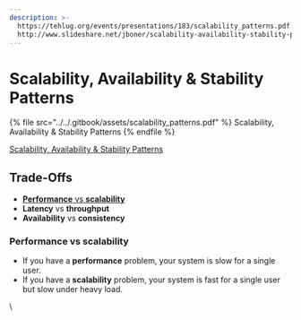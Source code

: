 ```yaml
---
description: >-
  https://tehlug.org/events/presentations/183/scalability_patterns.pdf
  http://www.slideshare.net/jboner/scalability-availability-stability-patterns/
---
```


# Scalability, Availability & Stability Patterns

{% file src="../../.gitbook/assets/scalability_patterns.pdf" %}
Scalability, Availability & Stability Patterns
{% endfile %}

[Scalability, Availability & Stability Patterns](http://www.slideshare.net/jboner/scalability-availability-stability-patterns/)

## **Trade-Offs**

* [**Performance** vs **scalability**](https://app.gitbook.com/s/-MMeXSTsJovTguoUzGt7/\~/changes/rGuWNtAXiPHZqYF2UyEK/docs/system-design/trade-offs)
* **Latency** vs **throughput**
* **Availability** vs **consistency**

### Performance vs scalability

* If you have a **performance** problem, your system is slow for a single user.
* If you have a **scalability** problem, your system is fast for a single user but slow under heavy load.

\
